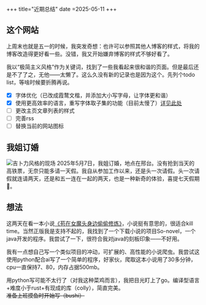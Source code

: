 +++
title="近期总结"
date =2025-05-11
+++

## 这个网站
上周末也就是五一的时候，我突发奇想：也许可以参照其他人博客的样式，将我的博客改造得更好看一些。没错，我又开始嫌弃博客的样式不够好看了。

我以“极简主义风格”作为关键词，找到了一些我看起来很和谐的页面。但是最后还是不了了之，无他——太懒了。这么久没有新的记录也是因为这个。先列个todo list，等啥时候要折腾再说。
- [x] 字体优化（已改成霞鹜文楷，并添加大小写字母，让字体更和谐）
- [x] 使用更高效率的语言，重写字体取子集的功能（目前太慢了）[详见此处](/2025-06-02/)
- [ ] 更改主页文章列表的样式
- [ ] 完善rss
- [ ] 替换当前的网站图标

## 我姐订婚
![吉卜力风格的现场](/img/2025-05-11.avif)
2025年5月7日，我姐订婚，地点在邢台。没有抢到当天的高铁票，无奈只能多请一天假。我自从参加工作以来，还是头一次请假。头一次请假就连请两天，还是和五一连在一起的两天，也是一种新奇的体验，喜提七天假期🤣。

## 想法
这两天在看一本小说[《苟在女魔头身边偷偷修炼》](https://www.qidian.com/book/1033280302.html)，小说挺有意思的，很适合kill time。当然正版我是支持不起的，我找到了一个下载小说的项目So-novel，一个java开发的程序。我尝试了一下，很符合我对java的刻板印象——不好用。

我有一点想自己写一个类似项目的冲动，可扩展的、高性能的小说爬虫。我尝试这使用python配合ai写了一个简单的程序，好家伙，爬取这本小说用了30多分钟，cpu一直保持7、80，内存占据500mb。

用python写可能不太行了（对我这种菜鸡而言），我把目光盯上了go。编译型语言+难度小于rust+有现成的库（colly），简直完美。~~准备上班摸鱼时开始写（bushi）~~